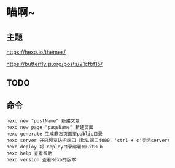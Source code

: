 # 喵啊~

## 主题

https://hexo.io/themes/

https://butterfly.js.org/posts/21cfbf15/

## TODO

## 命令

```shell
hexo new "postName" 新建文章
hexo new page "pageName" 新建页面
hexo generate 生成静态页面至public目录
hexo server 开启预览访问端口（默认端口4000，'ctrl + c'关闭server）
hexo deploy 将.deploy目录部署到GitHub
hexo help 查看帮助
hexo version 查看Hexo的版本
```
